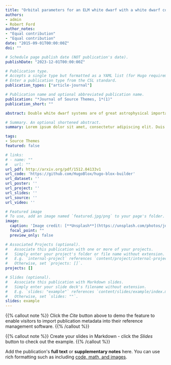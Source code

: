 ```yaml
---
title: "Orbital parameters for an ELM white dwarf with a white dwarf companion: LAMOST J033847.06+413424.2"
authors:
- admin
- Robert Ford
author_notes:
- "Equal contribution"
- "Equal contribution"
date: "2015-09-01T00:00:00Z"
doi: ""

# Schedule page publish date (NOT publication's date).
publishDate: "2023-12-01T00:00:00Z"

# Publication type.
# Accepts a single type but formatted as a YAML list (for Hugo requirements).
# Enter a publication type from the CSL standard.
publication_types: ["article-journal"]

# Publication name and optional abbreviated publication name.
publication: "*Journal of Source Themes, 1*(1)"
publication_short: ""

abstract: Double white dwarf systems are of great astrophysical importance in the field of gravitational wave and Type Ia supernova. While the binary fraction of CO core white dwarf is about a few per cents, the extremely low mass white dwarfs are all thought to be within binary systems. In this work, we report the orbital solution of a double degenerate system: J033847.06+413424.24, an extremely low mass He core white dwarf orbiting a CO core white dwarf. With LAMOST and P200, time domain spectroscopic observations have been made and spectral atmosphere parameters are estimated to be Teff ~ 22 500 K and log g ~ 5.6 dex. Combining Gaia parallax, 3D extinction, and evolution tracks, we estimate a radius of ~0.12 R⊙ and a mass of ~0.22 M⊙. With the 37 single exposure spectra, the radial velocities are measured and the orbital parameters are estimated to be P = 0.1253132(1) d, K1 = 289 ± 4 km s-1 and Vsys = -41 ± 3 km s-1. The radial velocity based system ephemeris is also provided. The light curves from several photometric surveys show no orbital modulation. The orbital solution suggests that the invisible companion has a minimum mass of about 0.60 M⊙ and is ~0.79 M⊙ for an inclination of 60.0°, indicating most probably a CO core white dwarf. The system is expected to merge in about 1 Gyr. With present period and distance (~596 pc) it cannot irradiate strong enough gravitational wave for LISA. More double degenerate systems are expected to be discovered and parametrized as the LAMOST survey goes on.

# Summary. An optional shortened abstract.
summary: Lorem ipsum dolor sit amet, consectetur adipiscing elit. Duis posuere tellus ac convallis placerat. Proin tincidunt magna sed ex sollicitudin condimentum.

tags:
- Source Themes
featured: false

# links:
# - name: ""
#   url: ""
url_pdf: http://arxiv.org/pdf/1512.04133v1
url_code: 'https://github.com/HugoBlox/hugo-blox-builder'
url_dataset: ''
url_poster: ''
url_project: ''
url_slides: ''
url_source: ''
url_video: ''

# Featured image
# To use, add an image named `featured.jpg/png` to your page's folder. 
image:
  caption: 'Image credit: [**Unsplash**](https://unsplash.com/photos/jdD8gXaTZsc)'
  focal_point: ""
  preview_only: false

# Associated Projects (optional).
#   Associate this publication with one or more of your projects.
#   Simply enter your project's folder or file name without extension.
#   E.g. `internal-project` references `content/project/internal-project/index.md`.
#   Otherwise, set `projects: []`.
projects: []

# Slides (optional).
#   Associate this publication with Markdown slides.
#   Simply enter your slide deck's filename without extension.
#   E.g. `slides: "example"` references `content/slides/example/index.md`.
#   Otherwise, set `slides: ""`.
slides: example
---
```


{{% callout note %}}
Click the *Cite* button above to demo the feature to enable visitors to import publication metadata into their reference management software.
{{% /callout %}}

{{% callout note %}}
Create your slides in Markdown - click the *Slides* button to check out the example.
{{% /callout %}}

Add the publication's **full text** or **supplementary notes** here. You can use rich formatting such as including [code, math, and images](https://docs.hugoblox.com/content/writing-markdown-latex/).

